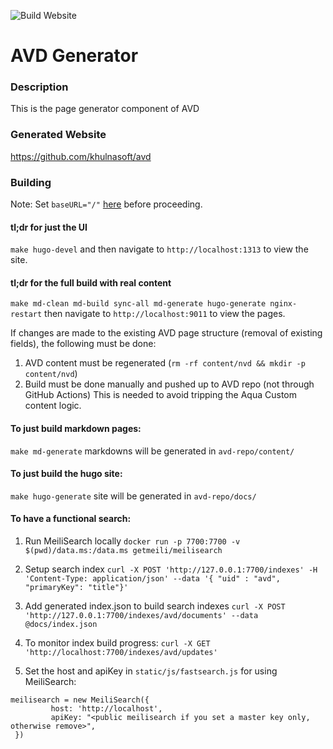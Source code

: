 ![Build Website](https://github.com/khulnasoft/avd-generator/workflows/Build%20Website/badge.svg)
# AVD Generator

### Description
This is the page generator component of AVD

### Generated Website
https://github.com/khulnasoft/avd

### Building
Note: Set `baseURL="/"` [here](https://github.com/khulnasoft/avd-generator/blob/main/config.toml#L1-L4) before proceeding.

#### tl;dr for just the UI
`make hugo-devel` and then navigate to `http://localhost:1313` to view the site.

#### tl;dr for the full build with real content
`make md-clean md-build sync-all md-generate hugo-generate nginx-restart`
then navigate to `http://localhost:9011` to view the pages.

If changes are made to the existing AVD page structure (removal of existing fields), the following must be done:
1. AVD content must be regenerated (`rm -rf content/nvd && mkdir -p content/nvd`)
2. Build must be done manually and pushed up to AVD repo (not through GitHub Actions)
This is needed to avoid tripping the Aqua Custom content logic.

#### To just build markdown pages:
`make md-generate` markdowns will be generated in `avd-repo/content/`

#### To just build the hugo site:
`make hugo-generate` site will be generated in `avd-repo/docs/`

#### To have a functional search:
1. Run MeiliSearch locally
`docker run -p 7700:7700 -v $(pwd)/data.ms:/data.ms getmeili/meilisearch`

2. Setup search index
`curl -X POST 'http://127.0.0.1:7700/indexes' -H 'Content-Type: application/json' --data '{ "uid" : "avd", "primaryKey": "title"}'`

3. Add generated index.json to build search indexes
`curl -X POST 'http://127.0.0.1:7700/indexes/avd/documents' --data @docs/index.json`

4. To monitor index build progress:
`curl -X GET 'http://localhost:7700/indexes/avd/updates'`

5. Set the host and apiKey in `static/js/fastsearch.js` for using MeiliSearch:
```
meilisearch = new MeiliSearch({
         host: 'http://localhost',
         apiKey: "<public meilisearch if you set a master key only, otherwise remove>",
 })
```
